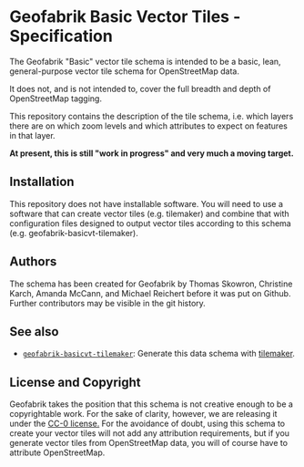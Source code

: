 # Geofabrik Basic Vector Tiles - Specification

The Geofabrik "Basic" vector tile schema is intended to be a basic, lean, general-purpose vector tile schema for OpenStreetMap data.

It does not, and is not intended to, cover the full breadth and depth of OpenStreetMap tagging.

This repository contains the description of the tile schema, i.e. which layers there
are on which zoom levels and which attributes to expect on features in that layer.

**At present, this is still "work in progress" and very much a moving target.**

## Installation

This repository does not have installable software. You will need to use a software
that can create vector tiles (e.g. tilemaker) and combine that with configuration files
designed to output vector tiles according to this schema (e.g. geofabrik-basicvt-tilemaker).

## Authors

The schema has been created for Geofabrik by Thomas Skowron, Christine Karch,
Amanda McCann, and Michael Reichert before it was put on Github. Further contributors
may be visible in the git history.

## See also

* [`geofabrik-basicvt-tilemaker`](https://github.com/geofabrik/geofabrik-basicvt-tilemaker): Generate this data schema with [tilemaker](https://tilemaker.org/).

## License and Copyright

Geofabrik takes the position that this schema is not creative enough to be a copyrightable
work. For the sake of clarity, however, we are releasing it under the [CC-0 license.](./LICENSE.md)
For the avoidance of doubt, using this schema to create your vector tiles will not add any attribution
requirements, but if you generate vector tiles from OpenStreetMap data, you will of course have
to attribute OpenStreetMap.
